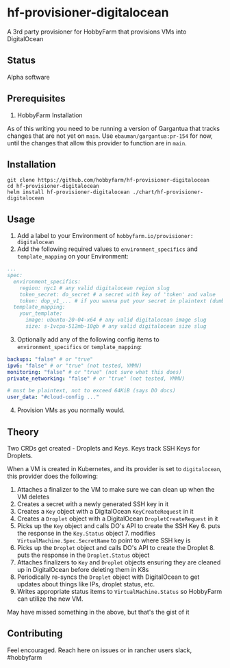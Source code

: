 # hf-provisioner-digitalocean

A 3rd party provisioner for HobbyFarm that provisions VMs into DigitalOcean

## Status

Alpha software

## Prerequisites

1. HobbyFarm Installation

As of this writing you need to be running a version of Gargantua that 
tracks changes that are not yet on `main`. Use `ebauman/gargantua:pr-154`
for now, until the changes that allow this provider to function are
in `main`.

## Installation

```
git clone https://github.com/hobbyfarm/hf-provisioner-digitalocean
cd hf-provisioner-digitalocean
helm install hf-provisioner-digitalocean ./chart/hf-provisioner-digitalocean
```

## Usage

1. Add a label to your Environment of `hobbyfarm.io/provisioner: digitalocean`
2. Add the following required values to `environment_specifics` and 
`template_mapping` on your Environment:
```yaml
...
spec:
  environment_specifics:
    region: nyc1 # any valid digitalocean region slug
    token_secret: do_secret # a secret with key of 'token' and value
    token: dop_v1_... # if you wanna put your secret in plaintext (dumb)
  template_mapping:
    your_template:
      image: ubuntu-20-04-x64 # any valid digitalocean image slug
      size: s-1vcpu-512mb-10gb # any valid digitalocean size slug
```
3. Optionally add any of the following config items to `environment_specifics` 
or `template_mapping`:
```yaml
backups: "false" # or "true"
ipv6: "false" # or "true" (not tested, YMMV)
monitoring: "false" # or "true" (not sure what this does)
private_networking: "false" # or "true" (not tested, YMMV)

# must be plaintext, not to exceed 64KiB (says DO docs)
user_data: "#cloud-config ..."
```

4. Provision VMs as you normally would.

## Theory

Two CRDs get created - Droplets and Keys. Keys track SSH Keys for Droplets. 

When a VM is created in Kubernetes, and its provider is set to `digitalocean`, 
this provider does the following:
1. Attaches a finalizer to the VM to make sure we can clean up when the VM deletes
2. Creates a secret with a newly generated SSH key in it
3. Creates a `Key` object with a DigitalOcean `KeyCreateRequest` in it
4. Creates a `Droplet` object with a DigitalOcean `DropletCreateRequest` in it
5. Picks up the `Key` object and calls DO's API to create the SSH Key
   6. puts the response in the `Key.Status` object
   7. modifies `VirtualMachine.Spec.SecretName` to point to where SSH key is
7. Picks up the `Droplet` object and calls DO's API to create the Droplet
   8. puts the response in the `Droplet.Status` object
9. Attaches finalizers to `Key` and `Droplet` objects ensuring they are
cleaned up in DigitalOcean before deleting them in K8s
10. Periodically re-syncs the `Droplet` object with DigitalOcean to get updates
about things like IPs, droplet status, etc.
11. Writes appropriate status items to `VirtualMachine.Status` so HobbyFarm 
can utilize the new VM.

May have missed something in the above, but that's the gist of it

## Contributing

Feel encouraged. Reach here on issues or in rancher users slack, #hobbyfarm
